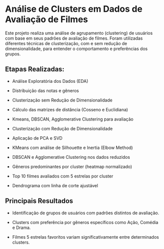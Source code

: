 # Análise de Clusters em Dados de Avaliação de Filmes

Este projeto realiza uma análise de agrupamento (clustering) de usuários com base em seus padrões de avaliação de filmes. Foram utilizadas diferentes técnicas de clusterização, com e sem redução de dimensionalidade, para entender o comportamento e preferências dos grupos.

## Etapas Realizadas:
- Análise Exploratória dos Dados (EDA)

- Distribuição das notas e gêneros

- Clusterização sem Redução de Dimensionalidade

- Cálculo das matrizes de distância (Cosseno e Euclidiana)

- Kmeans, DBSCAN, Agglomerative Clustering para avaliação

- Clusterização com Redução de Dimensionalidade

- Aplicação de PCA e SVD

- KMeans com análise de Silhouette e Inertia (Elbow Method)

- DBSCAN e Agglomerative Clustering nos dados reduzidos

- Gêneros predominantes por cluster (heatmap normalizado)

- Top 10 filmes avaliados com 5 estrelas por cluster

- Dendrograma com linha de corte ajustável

##  Principais Resultados
- Identificação de grupos de usuários com padrões distintos de avaliação.

- Clusters com preferência por gêneros específicos como Ação, Comédia e Drama.

- Filmes 5 estrelas favoritos variam significativamente entre determinados clusters.

